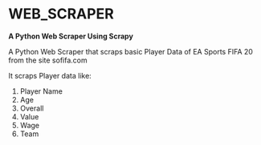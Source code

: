 # WEB_SCRAPER

**A Python Web Scraper Using Scrapy**


A Python Web Scraper that scraps basic Player Data of EA Sports FIFA 20 from the site sofifa.com

It scraps Player data like:
1. Player Name
2. Age
3. Overall
4. Value
5. Wage
6. Team
